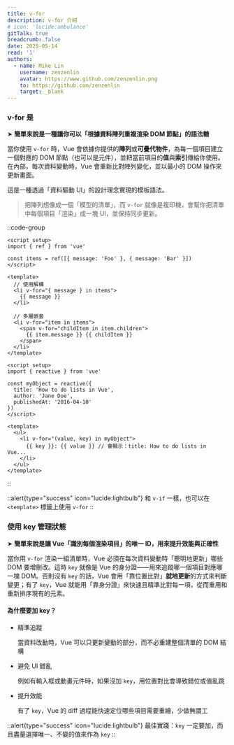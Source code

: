 ```yaml
---
title: v-for
description: v-for 介紹
# icon: 'lucide:ambulance'
gitTalk: true
breadcrumb: false
date: 2025-05-14
read: '1'
authors:
  - name: Mike Lin
    username: zenzenlin
    avatar: https://www.github.com/zenzenlin.png
    to: https://github.com/zenzenlin
    target: _blank
---
```


### v-for 是

➤ **簡單來說是一種讓你可以「根據資料陣列重複渲染 DOM 節點」的語法糖**

當你使用 `v-for` 時，Vue 會依據你提供的**陣列**或**可疊代物件**，為每一個項目建立一個對應的 DOM 節點（也可以是元件），並把當前項目的**值**與**索引**傳給你使用。在內部，每次資料變動時，Vue 會重新比對陣列變化，並以最小的 DOM 操作來更新畫面。

這是一種透過「資料驅動 UI」的設計理念實現的模板語法。

> 把陣列想像成一個「模型的清單」，而 `v-for` 就像是複印機，會幫你把清單中每個項目「渲染」成一塊 UI，並保持同步更新。

::code-group

  ```vue [array]
  <script setup>
  import { ref } from 'vue'

  const items = ref([{ message: 'Foo' }, { message: 'Bar' }])
  </script>

  <template>
    // 使用解構
    <li v-for="{ message } in items">
      {{ message }}
    </li>

    // 多層嵌套
    <li v-for="item in items">
      <span v-for="childItem in item.children">
        {{ item.message }} {{ childItem }}
      </span>
    </li>
  </template>
  ```

  ```vue [object]
  <script setup>
  import { reactive } from 'vue'

  const myObject = reactive({
    title: 'How to do lists in Vue',
    author: 'Jane Doe',
    publishedAt: '2016-04-10'
  })
  </script>

  <template>
    <ul>
      <li v-for="(value, key) in myObject">
        {{ key }}: {{ value }} // 會顯示：title: How to do lists in Vue...
      </li>
    </ul>
  </template>
  ```

::

::alert{type="success" icon="lucide:lightbulb"}
和 `v-if` 一樣，也可以在 `<template>` 標籤上使用 `v-for`
::

### 使用 key 管理狀態

➤ **簡單來說是讓 Vue「識別每個渲染項目」的唯一 ID，用來提升效能與正確性**

當你用 `v-for` 渲染一組清單時，Vue 必須在每次資料變動時「聰明地更新」哪些 DOM 要增刪改。這時 `key` 就像是 Vue 的身分證——用來追蹤哪一個項目對應哪一塊 DOM。否則沒有 `key` 的話，Vue 會用「靠位置比對」**就地更新**的方式來判斷變更；有了 `key`，Vue 就能用「靠身分證」來快速且精準比對每一項，從而重用和重新排序現有的元素。

#### 為什麼要加 key？

- 精準追蹤

  當資料改動時，Vue 可以只更新變動的部分，而不必重建整個清單的 DOM 結構

- 避免 UI 錯亂

  例如有輸入框或動畫元件時，如果沒加 `key`，用位置對比會導致錯位或值亂跳

- 提升效能

  有了 `key`，Vue 的 diff 過程能快速定位哪些項目需要重繪，少做無謂工

::alert{type="success" icon="lucide:lightbulb"}
最佳實踐：`key` 一定要加，而且盡量選擇唯一、不變的值來作為 `key`
::
